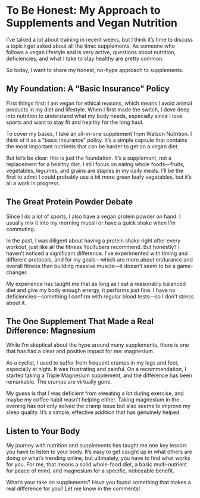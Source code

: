 # To Be Honest: My Approach to Supplements and Vegan Nutrition

I’ve talked a lot about training in recent weeks, but I think it’s time to discuss a topic I get asked about all the time: supplements. As someone who follows a vegan lifestyle and is very active, questions about nutrition, deficiencies, and what I take to stay healthy are pretty common.

So today, I want to share my honest, no-hype approach to supplements.

## My Foundation: A "Basic Insurance" Policy

First things first: I am vegan for ethical reasons, which means I avoid animal products in my diet and lifestyle. When I first made the switch, I dove deep into nutrition to understand what my body needs, especially since I love sports and want to stay fit and healthy for the long haul.

To cover my bases, I take an all-in-one supplement from Watson Nutrition. I think of it as a "basic insurance" policy. It’s a simple capsule that contains the most important nutrients that can be harder to get on a vegan diet.

But let’s be clear: this is just the foundation. It’s a supplement, not a replacement for a healthy diet. I still focus on eating whole foods—fruits, vegetables, legumes, and grains are staples in my daily meals. I’ll be the first to admit I could probably use a bit more green leafy vegetables, but it’s all a work in progress.

## The Great Protein Powder Debate

Since I do a lot of sports, I also have a vegan protein powder on hand. I usually mix it into my morning muesli or have a quick shake when I’m commuting.

In the past, I was diligent about having a protein shake right after every workout, just like all the fitness YouTubers recommend. But honestly? I haven’t noticed a significant difference. I’ve experimented with timing and different protocols, and for my goals—which are more about endurance and overall fitness than building massive muscle—it doesn’t seem to be a game-changer.

My experience has taught me that as long as I eat a reasonably balanced diet and give my body enough energy, it performs just fine. I have no deficiencies—something I confirm with regular blood tests—so I don’t stress about it.

## The One Supplement That Made a Real Difference: Magnesium

While I’m skeptical about the hype around many supplements, there is one that has had a clear and positive impact for me: magnesium.

As a cyclist, I used to suffer from frequent cramps in my legs and feet, especially at night. It was frustrating and painful. On a recommendation, I started taking a Triple Magnesium supplement, and the difference has been remarkable. The cramps are virtually gone.

My guess is that I was deficient from sweating a lot during exercise, and maybe my coffee habit wasn't helping either. Taking magnesium in the evening has not only solved the cramp issue but also seems to improve my sleep quality. It’s a simple, effective addition that has genuinely helped.

## Listen to Your Body

My journey with nutrition and supplements has taught me one key lesson: you have to listen to your body. It’s easy to get caught up in what others are doing or what’s trending online, but ultimately, you have to find what works for you. For me, that means a solid whole-food diet, a basic multi-nutrient for peace of mind, and magnesium for a specific, noticeable benefit.

What’s your take on supplements? Have you found something that makes a real difference for you? Let me know in the comments!

